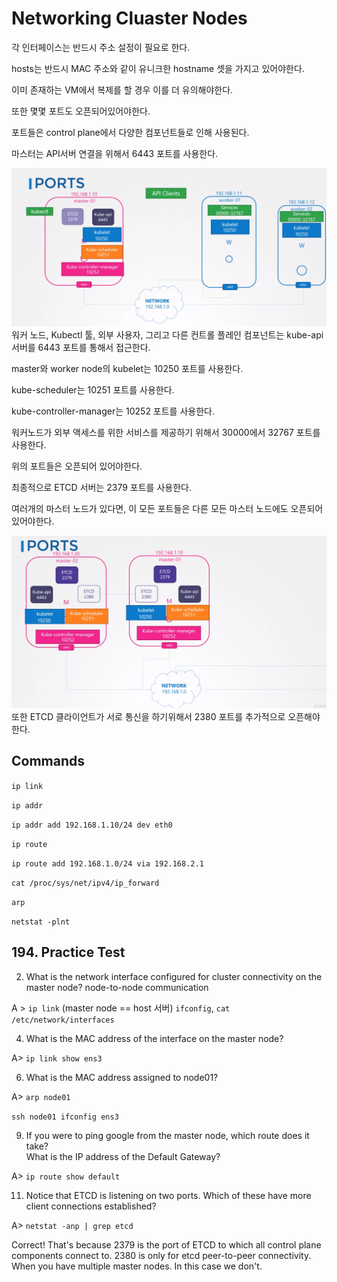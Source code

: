 # Networking Cluaster Nodes
각 인터페이스는 반드시 주소 설정이 필요로 한다.

hosts는 반드시 MAC 주소와 같이 유니크한 hostname 셋을 가지고 있어야한다.
 
이미 존재하는 VM에서 복제를 할 경우 이를 더 유의해야한다.

또한 몇몇 포트도 오픈되어있어야한다.

포트들은 control plane에서 다양한 컴포넌트들로 인해 사용된다.

마스터는 API서버 연결을 위해서 6443 포트를 사용한다.

![clusterNetworking](../contents/clusternetwork01.PNG)
워커 노드, Kubectl 툴, 외부 사용자, 그리고 다른 컨트롤 플레인 컴포넌트는 kube-api서버를 6443 포트를 통해서 접근한다.

master와 worker node의 kubelet는 10250 포트를 사용한다.

kube-scheduler는 10251 포트를 사용한다. 

kube-controller-manager는 10252 포트를 사용한다.

워커노드가 외부 액세스를 위한 서비스를 제공하기 위해서 30000에서 32767 포트를 사용한다.

위의 포트들은 오픈되어 있어야한다.

최종적으로 ETCD 서버는 2379 포트를 사용한다.

여러개의 마스터 노드가 있다면, 이 모든 포트들은 다른 모든 마스터 노드에도 오픈되어있어야한다.

![clusterNetworking](../contents/clusternetwork02.PNG)
또한 ETCD 클라이언트가 서로 통신을 하기위해서 2380 포트를 추가적으로 오픈해야한다.


## Commands
`ip link`

`ip addr`

`ip addr add 192.168.1.10/24 dev eth0`

`ip route`

`ip route add 192.168.1.0/24 via 192.168.2.1`

`cat /proc/sys/net/ipv4/ip_forward`

`arp`

`netstat -plnt`

## 194. Practice Test
2. What is the network interface configured for cluster connectivity on the master node?
   node-to-node communication
     
A > `ip link` (master node == host 서버)
`ifconfig`, `cat /etc/network/interfaces`

4. What is the MAC address of the interface on the master node?

A> `ip link show ens3`

6. What is the MAC address assigned to node01?

A> `arp node01`

`ssh node01 ifconfig ens3`

9. If you were to ping google from the master node, which route does it take?  
What is the IP address of the Default Gateway?  

A> `ip route show default`

11. Notice that ETCD is listening on two ports. Which of these have more client connections established?

A> `netstat -anp | grep etcd`

Correct! That's because 2379 is the port of ETCD to which all control plane components connect to. 2380 is only for etcd peer-to-peer connectivity. When you have multiple master nodes. In this case we don't.


